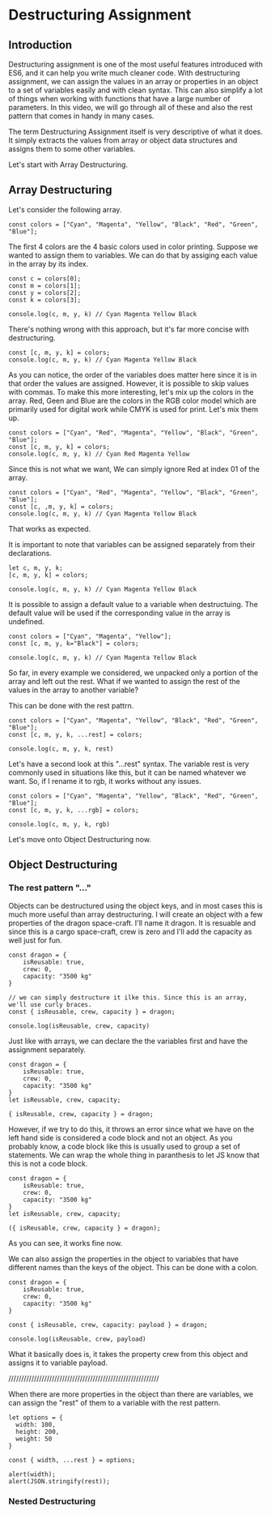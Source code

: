 # Destructuring Assignment

## Introduction

Destructuring assignment is one of the most useful features introduced with ES6, and it can help you write much cleaner code. With destructuring assignment, we can assign the values in an array or properties in an object to a set of variables easily and with clean syntax. This can also simplify a lot of things when working with functions that have a large number of parameters. In this video, we will go through all of these and also the rest pattern that comes in handy in many cases.

The term Destructuring Assignment itself is very descriptive of what it does. It simply extracts the values from array or object data structures and assigns them to some other variables.

Let's start with Array Destructuring.

## Array Destructuring

Let's consider the following array.

```
const colors = ["Cyan", "Magenta", "Yellow", "Black", "Red", "Green", "Blue"];
```
The first 4 colors are the 4 basic colors used in color printing. Suppose we wanted to assign them to variables. We can do that by assiging each value in the array by its index.

```
const c = colors[0];
const m = colors[1];
const y = colors[2];
const k = colors[3];

console.log(c, m, y, k) // Cyan Magenta Yellow Black
```

There's nothing wrong with this approach, but it's far more concise with destructuring.

```
const [c, m, y, k] = colors;
console.log(c, m, y, k) // Cyan Magenta Yellow Black
```

As you can notice, the order of the variables does matter here since it is in that order the values are assigned. However, it is possible to skip values with commas. To make this more interesting, let's mix up the colors in the array. Red, Geen and Blue are the colors in the RGB color model which are primarily used for digital work while CMYK is used for print. Let's mix them up.

```
const colors = ["Cyan", "Red", "Magenta", "Yellow", "Black", "Green", "Blue"];
const [c, m, y, k] = colors;
console.log(c, m, y, k) // Cyan Red Magenta Yellow
```

Since this is not what we want, We can simply ignore Red at index 01 of the array.

```
const colors = ["Cyan", "Red", "Magenta", "Yellow", "Black", "Green", "Blue"];
const [c, ,m, y, k] = colors;
console.log(c, m, y, k) // Cyan Magenta Yellow Black
```

That works as expected.

It is important to note that variables can be assigned separately from their declarations.

```
let c, m, y, k;
[c, m, y, k] = colors;

console.log(c, m, y, k) // Cyan Magenta Yellow Black
```

It is possible to assign a default value to a variable when destructuing. The default value will be used if the corresponding value in the array is undefined.

```
const colors = ["Cyan", "Magenta", "Yellow"];
const [c, m, y, k="Black"] = colors;

console.log(c, m, y, k) // Cyan Magenta Yellow Black
```

So far, in every example we considered, we unpacked only a portion of the array and left out the rest. What if we wanted to assign the rest of the values in the array to another variable?

This can be done with the rest pattrn.

```
const colors = ["Cyan", "Magenta", "Yellow", "Black", "Red", "Green", "Blue"];
const [c, m, y, k, ...rest] = colors;

console.log(c, m, y, k, rest)
```
Let's have a second look at this "...rest" syntax. The variable rest is very commonly used in situations like this, but it can be named whatever we want. So, if I rename it to rgb, it works without any issues.

```
const colors = ["Cyan", "Magenta", "Yellow", "Black", "Red", "Green", "Blue"];
const [c, m, y, k, ...rgb] = colors;

console.log(c, m, y, k, rgb)
```

Let's move onto Object Destructuring now.

## Object Destructuring

### The rest pattern "..."

Objects can be destructured using the object keys, and in most cases this is much more useful than array destructuring. I will create an object with a few properties of the dragon space-craft. I'll name it dragon. It is resuable and since this is a cargo space-craft, crew is zero and I'll add the capacity as well just for fun.

```
const dragon = {
    isReusable: true,
    crew: 0,
    capacity: "3500 kg"
}

// we can simply destructure it ilke this. Since this is an array, we'll use curly braces.
const { isReusable, crew, capacity } = dragon;

console.log(isReusable, crew, capacity)
```
Just like with arrays, we can declare the the variables first and have the assignment separately.

```
const dragon = {
    isReusable: true,
    crew: 0,
    capacity: "3500 kg"
}
let isReusable, crew, capacity;

{ isReusable, crew, capacity } = dragon;

```
However, if we try to do this, it throws an error since what we have on the left hand side is considered a code block and not an object. As you probably know, a code block like this is usually used to group a set of statements. We can wrap the whole thing in paranthesis to let JS know that this is not a code block.

```
const dragon = {
    isReusable: true,
    crew: 0,
    capacity: "3500 kg"
}
let isReusable, crew, capacity;

({ isReusable, crew, capacity } = dragon);

```

As you can see, it works fine now.

We can also assign the properties in the object to variables that have different names than the keys of the object. This can be done with a colon.

```
const dragon = {
    isReusable: true,
    crew: 0,
    capacity: "3500 kg"
}

const { isReusable, crew, capacity: payload } = dragon;

console.log(isReusable, crew, payload)
```

What it basically does is, it takes the property crew from this object and assigns it to variable payload.

///////////////////////////////////////////////////////////

When there are more properties in the object than there are variables, we can assign the "rest" of them to a variable with the rest pattern.

```
let options = {
  width: 100,
  height: 200,
  weight: 50
}

const { width, ...rest } = options;

alert(width);
alert(JSON.stringify(rest));
```

### Nested Destructuring

